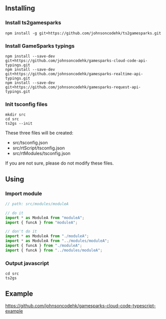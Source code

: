 ## Installing

### Install ts2gamesparks
```
npm install -g git+https://github.com/johnsoncodehk/ts2gamesparks.git
```

### Install GameSparks typings
```
npm install --save-dev git+https://github.com/johnsoncodehk/gamesparks-cloud-code-api-typings.git
npm install --save-dev git+https://github.com/johnsoncodehk/gamesparks-realtime-api-typings.git
npm install --save-dev git+https://github.com/johnsoncodehk/gamesparks-request-api-typings.git
```

### Init tsconfig files
```
mkdir src
cd src
ts2gs --init
```
These three files will be created:
- src/tsconfig.json
- src/rtScript/tsconfig.json
- src/rtModules/tsconfig.json

If you are not sure, please do not modify these files.

## Using

### Import module

```typescript
// path: src/modules/moduleA

// do it
import * as ModuleA from "moduleA";
import { funcA } from "moduleA";

// don't do it
import * as ModuleA from "./moduleA";
import * as ModuleA from "../modules/moduleA";
import { funcA } from "./moduleA";
import { funcA } from "../modules/moduleA";
```

### Output javascript
```
cd src
ts2gs
```

## Example
https://github.com/johnsoncodehk/gamesparks-cloud-code-typescript-example
